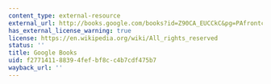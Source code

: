 ```yaml
---
content_type: external-resource
external_url: http://books.google.com/books?id=Z90CA_EUCCkC&pg=PAfrontcover
has_external_license_warning: true
license: https://en.wikipedia.org/wiki/All_rights_reserved
status: ''
title: Google Books
uid: f2771411-8839-4fef-bf8c-c4b7cdf475b7
wayback_url: ''
---
```

